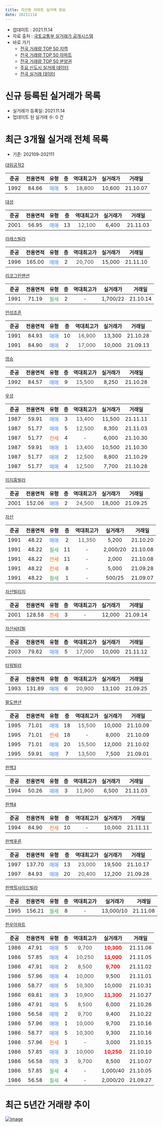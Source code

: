 ```yaml
---
title: 자산동 아파트 실거래 정보
date: 20211114
---
```


* 업데이트 : 2021.11.14
* 자료 출처 : [국토교통부 실거래가 공개시스템](http://rt.molit.go.kr)
* 바로 가기
    * [전국 거래량 TOP 50 지역](https://apt-info.github.io/apt-trade-info/tr)
    * [전국 거래량 TOP 50 아파트](https://apt-info.github.io/apt-trade-info/ta)
    * [전국 거래량 TOP 50 분양권](https://apt-info.github.io/apt-trade-info/tb)
    * [주요 신도시 실거래 데이터](https://apt-info.github.io/apt-trade-info/newtown)
    * [전국 실거래 데이터](https://apt-info.github.io/apt-trade-info/all)



<script async src="https://pagead2.googlesyndication.com/pagead/js/adsbygoogle.js"></script>
<!-- 기본광고 -->
<ins class="adsbygoogle"
     style="display:block"
     data-ad-client="ca-pub-1142216861245946"
     data-ad-slot="4805727019"
     data-ad-format="auto"
     data-full-width-responsive="true"></ins>
<script>
     (adsbygoogle = window.adsbygoogle || []).push({});
</script>


# 신규 등록된 실거래가 목록

* 실거래가 등록일: 2021.11.14
* 업데이트 된 실거래 수: 0 건




<script async src="https://pagead2.googlesyndication.com/pagead/js/adsbygoogle.js"></script>
<!-- 기본광고 -->
<ins class="adsbygoogle"
     style="display:block"
     data-ad-client="ca-pub-1142216861245946"
     data-ad-slot="4805727019"
     data-ad-format="auto"
     data-full-width-responsive="true"></ins>
<script>
     (adsbygoogle = window.adsbygoogle || []).push({});
</script>


# 최근 3개월 실거래 전체 목록
* 기준: 202109-202111


[대림공작2](https://search.naver.com/search.naver?query=%EB%8C%80%EB%A6%BC%EA%B3%B5%EC%9E%912)

|준공|전용면적|유형|층|역대최고가|실거래가|거래일|
|:---:|:---:|:---:|:---:|:---:|:---:|:---:|
|1992|84.66|<span style="color:#4285F3">매매</span>|5|<span style="color:#444444">18,800</span>|10,600|21.10.07|

[대성](https://search.naver.com/search.naver?query=%EB%8C%80%EC%84%B1)

|준공|전용면적|유형|층|역대최고가|실거래가|거래일|
|:---:|:---:|:---:|:---:|:---:|:---:|:---:|
|2001|56.95|<span style="color:#4285F3">매매</span>|13|<span style="color:#444444">12,100</span>|6,400|21.11.03|

[라레스빌라](https://search.naver.com/search.naver?query=%EB%9D%BC%EB%A0%88%EC%8A%A4%EB%B9%8C%EB%9D%BC)

|준공|전용면적|유형|층|역대최고가|실거래가|거래일|
|:---:|:---:|:---:|:---:|:---:|:---:|:---:|
|1996|165.00|<span style="color:#4285F3">매매</span>|2|<span style="color:#444444">20,700</span>|15,000|21.11.10|

[리코그린맨션](https://search.naver.com/search.naver?query=%EB%A6%AC%EC%BD%94%EA%B7%B8%EB%A6%B0%EB%A7%A8%EC%85%98)

|준공|전용면적|유형|층|역대최고가|실거래가|거래일|
|:---:|:---:|:---:|:---:|:---:|:---:|:---:|
|1991|71.19|<span style="color:#34A853">월세</span>|2|<span style="color:#444444">-</span>|1,700/22|21.10.14|

[안성조흔](https://search.naver.com/search.naver?query=%EC%95%88%EC%84%B1%EC%A1%B0%ED%9D%94)

|준공|전용면적|유형|층|역대최고가|실거래가|거래일|
|:---:|:---:|:---:|:---:|:---:|:---:|:---:|
|1991|84.93|<span style="color:#4285F3">매매</span>|10|<span style="color:#444444">16,900</span>|13,300|21.10.28|
|1991|84.90|<span style="color:#4285F3">매매</span>|2|<span style="color:#444444">17,000</span>|10,000|21.09.13|

[영승](https://search.naver.com/search.naver?query=%EC%98%81%EC%8A%B9)

|준공|전용면적|유형|층|역대최고가|실거래가|거래일|
|:---:|:---:|:---:|:---:|:---:|:---:|:---:|
|1992|84.57|<span style="color:#4285F3">매매</span>|9|<span style="color:#444444">15,500</span>|8,250|21.10.28|

[우성](https://search.naver.com/search.naver?query=%EC%9A%B0%EC%84%B1)

|준공|전용면적|유형|층|역대최고가|실거래가|거래일|
|:---:|:---:|:---:|:---:|:---:|:---:|:---:|
|1987|59.91|<span style="color:#4285F3">매매</span>|3|<span style="color:#444444">13,400</span>|11,500|21.11.11|
|1987|51.77|<span style="color:#4285F3">매매</span>|5|<span style="color:#444444">12,500</span>|8,300|21.11.03|
|1987|51.77|<span style="color:#FF5A00">전세</span>|4|<span style="color:#444444">-</span>|6,000|21.10.30|
|1987|59.91|<span style="color:#4285F3">매매</span>|1|<span style="color:#444444">13,400</span>|10,500|21.10.30|
|1987|51.77|<span style="color:#4285F3">매매</span>|2|<span style="color:#444444">12,500</span>|8,800|21.10.29|
|1987|51.77|<span style="color:#4285F3">매매</span>|4|<span style="color:#444444">12,500</span>|7,700|21.10.28|

[이지홈빌라](https://search.naver.com/search.naver?query=%EC%9D%B4%EC%A7%80%ED%99%88%EB%B9%8C%EB%9D%BC)

|준공|전용면적|유형|층|역대최고가|실거래가|거래일|
|:---:|:---:|:---:|:---:|:---:|:---:|:---:|
|2001|152.06|<span style="color:#4285F3">매매</span>|2|<span style="color:#444444">24,500</span>|18,000|21.09.25|

[자산](https://search.naver.com/search.naver?query=%EC%9E%90%EC%82%B0)

|준공|전용면적|유형|층|역대최고가|실거래가|거래일|
|:---:|:---:|:---:|:---:|:---:|:---:|:---:|
|1991|48.22|<span style="color:#4285F3">매매</span>|2|<span style="color:#444444">11,350</span>|5,200|21.10.20|
|1991|48.22|<span style="color:#34A853">월세</span>|11|<span style="color:#444444">-</span>|2,000/20|21.10.08|
|1991|48.22|<span style="color:#FF5A00">전세</span>|11|<span style="color:#444444">-</span>|2,000|21.10.08|
|1991|48.22|<span style="color:#FF5A00">전세</span>|8|<span style="color:#444444">-</span>|5,000|21.09.28|
|1991|48.22|<span style="color:#34A853">월세</span>|1|<span style="color:#444444">-</span>|500/25|21.09.07|

[자산빌리지](https://search.naver.com/search.naver?query=%EC%9E%90%EC%82%B0%EB%B9%8C%EB%A6%AC%EC%A7%80)

|준공|전용면적|유형|층|역대최고가|실거래가|거래일|
|:---:|:---:|:---:|:---:|:---:|:---:|:---:|
|2001|128.58|<span style="color:#FF5A00">전세</span>|3|<span style="color:#444444">-</span>|12,000|21.09.14|

[자산씨티빌](https://search.naver.com/search.naver?query=%EC%9E%90%EC%82%B0%EC%94%A8%ED%8B%B0%EB%B9%8C)

|준공|전용면적|유형|층|역대최고가|실거래가|거래일|
|:---:|:---:|:---:|:---:|:---:|:---:|:---:|
|2003|79.62|<span style="color:#4285F3">매매</span>|5|<span style="color:#444444">17,000</span>|10,000|21.11.12|

[타워빌라](https://search.naver.com/search.naver?query=%ED%83%80%EC%9B%8C%EB%B9%8C%EB%9D%BC)

|준공|전용면적|유형|층|역대최고가|실거래가|거래일|
|:---:|:---:|:---:|:---:|:---:|:---:|:---:|
|1993|131.89|<span style="color:#4285F3">매매</span>|6|<span style="color:#444444">20,900</span>|13,100|21.09.25|

[팔도맨션](https://search.naver.com/search.naver?query=%ED%8C%94%EB%8F%84%EB%A7%A8%EC%85%98)

|준공|전용면적|유형|층|역대최고가|실거래가|거래일|
|:---:|:---:|:---:|:---:|:---:|:---:|:---:|
|1995|71.01|<span style="color:#4285F3">매매</span>|18|<span style="color:#444444">15,500</span>|10,000|21.10.09|
|1995|71.01|<span style="color:#FF5A00">전세</span>|18|<span style="color:#444444">-</span>|8,000|21.10.09|
|1995|71.01|<span style="color:#4285F3">매매</span>|20|<span style="color:#444444">15,500</span>|12,000|21.10.02|
|1995|59.91|<span style="color:#4285F3">매매</span>|7|<span style="color:#444444">13,500</span>|7,500|21.09.01|

[한백3](https://search.naver.com/search.naver?query=%ED%95%9C%EB%B0%B13)

|준공|전용면적|유형|층|역대최고가|실거래가|거래일|
|:---:|:---:|:---:|:---:|:---:|:---:|:---:|
|1994|50.26|<span style="color:#4285F3">매매</span>|3|<span style="color:#444444">11,900</span>|6,500|21.11.03|

[한백4](https://search.naver.com/search.naver?query=%ED%95%9C%EB%B0%B14)

|준공|전용면적|유형|층|역대최고가|실거래가|거래일|
|:---:|:---:|:---:|:---:|:---:|:---:|:---:|
|1994|84.90|<span style="color:#FF5A00">전세</span>|10|<span style="color:#444444">-</span>|10,000|21.11.11|

[한백푸른](https://search.naver.com/search.naver?query=%ED%95%9C%EB%B0%B1%ED%91%B8%EB%A5%B8)

|준공|전용면적|유형|층|역대최고가|실거래가|거래일|
|:---:|:---:|:---:|:---:|:---:|:---:|:---:|
|1997|137.70|<span style="color:#4285F3">매매</span>|13|<span style="color:#444444">23,000</span>|19,500|21.10.17|
|1997|84.93|<span style="color:#4285F3">매매</span>|20|<span style="color:#444444">20,400</span>|12,200|21.09.28|

[한백힐사이드빌라](https://search.naver.com/search.naver?query=%ED%95%9C%EB%B0%B1%ED%9E%90%EC%82%AC%EC%9D%B4%EB%93%9C%EB%B9%8C%EB%9D%BC)

|준공|전용면적|유형|층|역대최고가|실거래가|거래일|
|:---:|:---:|:---:|:---:|:---:|:---:|:---:|
|1995|156.21|<span style="color:#34A853">월세</span>|8|<span style="color:#444444">-</span>|13,000/10|21.11.08|

[한우아파트](https://search.naver.com/search.naver?query=%ED%95%9C%EC%9A%B0%EC%95%84%ED%8C%8C%ED%8A%B8)

|준공|전용면적|유형|층|역대최고가|실거래가|거래일|
|:---:|:---:|:---:|:---:|:---:|:---:|:---:|
|1986|47.91|<span style="color:#4285F3">매매</span>|5|<span style="color:#444444">9,700</span>|<b><span style="color:#FF0000">10,300</span></b>|21.11.06|
|1986|57.85|<span style="color:#4285F3">매매</span>|4|<span style="color:#444444">10,250</span>|<b><span style="color:#FF0000">11,000</span></b>|21.11.05|
|1986|47.91|<span style="color:#4285F3">매매</span>|2|<span style="color:#444444">8,500</span>|<b><span style="color:#FF0000">9,700</span></b>|21.11.02|
|1986|57.96|<span style="color:#4285F3">매매</span>|4|<span style="color:#444444">10,000</span>|9,500|21.11.01|
|1986|58.77|<span style="color:#4285F3">매매</span>|5|<span style="color:#444444">10,300</span>|10,000|21.10.31|
|1986|69.81|<span style="color:#4285F3">매매</span>|3|<span style="color:#444444">10,900</span>|<b><span style="color:#FF0000">11,300</span></b>|21.10.27|
|1986|47.91|<span style="color:#4285F3">매매</span>|5|<span style="color:#444444">8,500</span>|6,000|21.10.26|
|1986|56.58|<span style="color:#4285F3">매매</span>|2|<span style="color:#444444">9,700</span>|9,400|21.10.22|
|1986|57.96|<span style="color:#4285F3">매매</span>|1|<span style="color:#444444">10,000</span>|9,700|21.10.16|
|1986|58.77|<span style="color:#4285F3">매매</span>|5|<span style="color:#444444">10,300</span>|9,300|21.10.16|
|1986|57.96|<span style="color:#FF5A00">전세</span>|1|<span style="color:#444444">-</span>|3,000|21.10.15|
|1986|57.85|<span style="color:#4285F3">매매</span>|3|<span style="color:#444444">10,000</span>|<b><span style="color:#FF0000">10,250</span></b>|21.10.10|
|1986|56.58|<span style="color:#4285F3">매매</span>|3|<span style="color:#444444">9,700</span>|8,500|21.10.07|
|1986|57.85|<span style="color:#34A853">월세</span>|4|<span style="color:#444444">-</span>|1,000/40|21.10.05|
|1986|56.58|<span style="color:#34A853">월세</span>|4|<span style="color:#444444">-</span>|2,000/20|21.09.27|



<script async src="https://pagead2.googlesyndication.com/pagead/js/adsbygoogle.js"></script>
<!-- 기본광고 -->
<ins class="adsbygoogle"
     style="display:block"
     data-ad-client="ca-pub-1142216861245946"
     data-ad-slot="4805727019"
     data-ad-format="auto"
     data-full-width-responsive="true"></ins>
<script>
     (adsbygoogle = window.adsbygoogle || []).push({});
</script>


# 최근 5년간 거래량 추이


<div style="width:100%;">
    <canvas id="deal_progress" height="200"></canvas>
</div>

<script>
new Chart(document.getElementById("deal_progress"), {
    type: 'line',
    data: {
        labels: ['16.01','16.02','16.03','16.04','16.05','16.06','16.07','16.08','16.09','16.10','16.11','16.12','17.01','17.02','17.03','17.04','17.05','17.06','17.07','17.08','17.09','17.10','17.11','17.12','18.01','18.02','18.03','18.04','18.05','18.06','18.07','18.08','18.09','18.10','18.11','18.12','19.01','19.02','19.03','19.04','19.05','19.06','19.07','19.08','19.09','19.10','19.11','19.12','20.01','20.02','20.03','20.04','20.05','20.06','20.07','20.08','20.09','20.10','20.11','20.12','21.01','21.02','21.03','21.04','21.05','21.06','21.07','21.08','21.09','21.10','21.11'],
        datasets: [{
            label: '매매/분양권',
            data: [8,3,7,4,6,9,5,9,10,14,10,7,2,5,13,9,8,7,7,7,6,8,3,6,3,4,12,4,5,2,3,5,3,2,6,5,5,6,4,2,5,5,2,9,6,9,6,3,10,8,5,10,9,7,13,11,6,11,9,24,21,11,19,22,15,12,10,9,5,18,10],
            borderColor: "rgba(66, 133, 243, 1)",
            backgroundColor: "rgba(66, 133, 243, 0.05)",
            borderWidth: 1,
            pointRadius: 0,
            fill: false,
            lineTension: 0
        },{
            label: '전/월세',
            data: [7,9,6,8,5,3,5,5,7,4,4,6,4,7,13,7,10,4,2,6,3,5,4,4,9,5,9,6,7,9,4,6,5,10,5,4,8,9,9,4,5,4,5,4,6,5,5,10,3,5,9,7,10,7,5,10,3,6,9,5,10,8,12,4,9,10,8,4,4,7,2],
            borderColor: "rgba(255, 90, 0, 1)",
            backgroundColor: "rgba(255, 90, 0, 0.05)",
            borderWidth: 1,
            pointRadius: 0,
            fill: false,
            lineTension: 0
        },{
            label: '합계',
            data: [15,12,13,12,11,12,10,14,17,18,14,13,6,12,26,16,18,11,9,13,9,13,7,10,12,9,21,10,12,11,7,11,8,12,11,9,13,15,13,6,10,9,7,13,12,14,11,13,13,13,14,17,19,14,18,21,9,17,18,29,31,19,31,26,24,22,18,13,9,25,12],
            borderColor: "rgba(0, 0, 0, 1)",
            backgroundColor: "rgba(0, 0, 0, 0.03)",
            borderWidth: 0.1,
            pointRadius: 0,
            fill: true,
            lineTension: 0
        }
        ]
    },
    options: {
        responsive: true,
        title: {
            display: false
        },
        tooltips: {
            mode: 'index',
            intersect: false
        },
        hover: {
            mode: 'nearest',
            intersect: true
        },
        scales: {
            xAxes: [{
                display: true,
                scaleLabel: {
                    display: true,
                    labelString: '년/월'
                }
            }],
            yAxes: [{
                display: true,
                ticks: {
                    suggestedMin: 0,
                },
                scaleLabel: {
                    display: true,
                    labelString: '실거래 수'
                }
            }]
        }
    }
});

</script>


[![image](https://apt-info.github.io/images/2020-01-03-apt-trade-info/1024x500.png)](https://play.google.com/store/apps/details?id=com.aptinfo.apttradeinfo)

